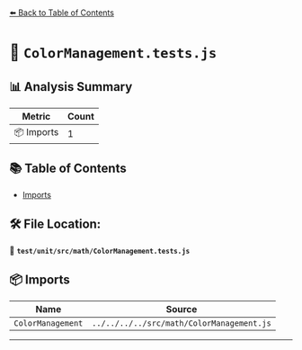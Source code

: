 [⬅️ Back to Table of Contents](../../../../index.md)

# 📄 `ColorManagement.tests.js`

## 📊 Analysis Summary

| Metric | Count |
|--------|-------|
| 📦 Imports | 1 |

## 📚 Table of Contents

- [Imports](#imports)

## 🛠️ File Location:
📂 **`test/unit/src/math/ColorManagement.tests.js`**

## 📦 Imports

| Name | Source |
|------|--------|
| `ColorManagement` | `../../../../src/math/ColorManagement.js` |


---